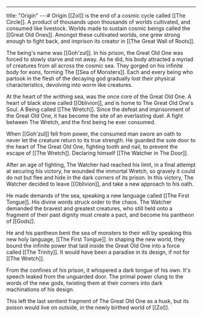 ---
title: "Origin"
---# Origin
[[Zol]] is the end of a cosmic cycle called [[The Circle]]. A product of thousands upon thousands of worlds cultivated, and consumed like livestock. Worlds made to sustain cosmic beings called the [[Great Old Ones]]. Amongst these cultivated worlds, one grew strong enough to fight back, and imprison its creator in [[The Great Wall of Roots]]. 

The being's name was [[Goh'zul]]. In his prison, the Great Old One was forced to slowly starve and rot away. As he did, his body attracted a myriad of creatures from all across the cosmic sea. They gorged on his infinite body for eons, forming The [[Sea of Monsters]]. Each and every being who partook in the flesh of the decaying god gradually lost their physical characteristics, devolving into worm like creatures. 

At the heart of the writhing sea, was the once core of the Great Old One. A heart of black stone called [[Oblivion]], and is home to The Great Old One's Soul. A Being called [[The Wretch]]. Since the defeat and imprisonment of the Great Old One, it has become the site of an everlasting duel. A fight between The Wretch, and the first being he ever consumed.

When [[Goh'zul]] fell from power, the consumed man swore an oath to never let the creature return to its true strength. He guarded the sole door to the heart of The Great Old One, fighting tooth and nail, to prevent the escape of [[The Wretch]]. Declaring himself [[The Watcher in The Door]].

After an age of fighting, The Watcher had reached his limit, in a final attempt at securing his victory, he wounded the immortal Wretch, so gravely it could do not but flee and hide in the dark corners of its prison. In this victory, The Watcher decided to leave [[Oblivion]], and take a new approach to his oath.

He made demands of the sea, speaking a new language called [[The First Tongue]]. His divine words struck order to the chaos. The Watcher demanded the bravest and greatest creatures, who still held onto a fragment of their past dignity must create a pact, and become his pantheon of [[Gods]].

He and his pantheon bent the sea of monsters to their will by speaking this new holy language, [[The First Tongue]]. In shaping the new world, they bound the infinite power that laid inside the Great Old One into a force called [[The Trinity]]. It would have been a paradise in its design, if not for [[The Wretch]]. 

From the confines of his prison, it whispered a dark tongue of his own. It's speech leaked from the unguarded door. The primal power clung to the words of the new gods, twisting them at their corners into dark machinations of his design.

This left the last sentient fragment of The Great Old One as a husk, but its poison would live on outside, in the newly birthed world of [[Zol]].